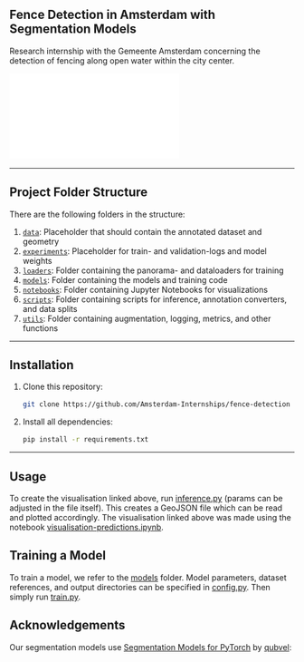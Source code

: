 ## Fence Detection in Amsterdam with Segmentation Models
Research internship with the Gemeente Amsterdam concerning the detection of fencing along open water within the city center.

![Fences in Amsterdam](media/figure-amsterdam.pdf)


---


## Project Folder Structure

There are the following folders in the structure:

1) [`data`](./data): Placeholder that should contain the annotated dataset and geometry
1) [`experiments`](./experiments): Placeholder for train- and validation-logs and model weights
1) [`loaders`](./loaders): Folder containing the panorama- and dataloaders for training
1) [`models`](./models): Folder containing the models and training code
1) [`notebooks`](./notebooks): Folder containing Jupyter Notebooks for visualizations
1) [`scripts`](./notebooks): Folder containing scripts for inference, annotation converters, and data splits
1) [`utils`](./notebooks): Folder containing augmentation, logging, metrics, and other functions

---


## Installation
1) Clone this repository:
    ```bash
    git clone https://github.com/Amsterdam-Internships/fence-detection
    ```
1) Install all dependencies:
    ```bash
    pip install -r requirements.txt
    ```
---


## Usage

To create the visualisation linked above, run [inference.py](./scripts/inference.py) (params can be adjusted in the file itself). This creates a GeoJSON file which can be read and plotted accordingly. The visualisation linked above was made using the notebook [visualisation-predictions.ipynb](./notebooks/visualisation-predictions.ipynb).

## Training a Model
To train a model, we refer to the [models](./models) folder. Model parameters, dataset references, and output directories can be specified in [config.py](./models/config.py). Then simply run [train.py](./models/train.py).

<!-- ## How it works -->


## Acknowledgements

Our segmentation models use [Segmentation Models for PyTorch](https://github.com/qubvel/segmentation_models.pytorch) by [qubvel](https://github.com/qubvel/): 